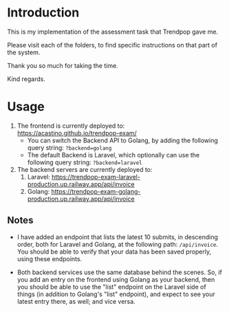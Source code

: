 # Introduction

This is my implementation of the assessment task that Trendpop gave me.

Please visit each of the folders, to find specific instructions on that part of the system.

Thank you so much for taking the time.

Kind regards.

# Usage

1. The frontend is currently deployed to: https://acastino.github.io/trendpop-exam/
   - You can switch the Backend API to Golang, by adding the following query string: `?backend=golang`
   - The default Backend is Laravel, which optionally can use the following query string: `?backend=laravel`
1. The backend servers are currently deployed to:
   1. Laravel: https://trendpop-exam-laravel-production.up.railway.app/api/invoice
   1. Golang: https://trendpop-exam-golang-production.up.railway.app/api/invoice

## Notes

- I have added an endpoint that lists the latest 10 submits, in descending order, both for Laravel and Golang, at the following path: `/api/invoice`. You should be able to verify that your data has been saved properly, using these endpoints.

- Both backend services use the same database behind the scenes. So, if you add an entry on the frontend using Golang as your backend, then you should be able to use the "list" endpoint on the Laravel side of things (in addition to Golang's "list" endpoint), and expect to see your latest entry there, as well; and vice versa.
